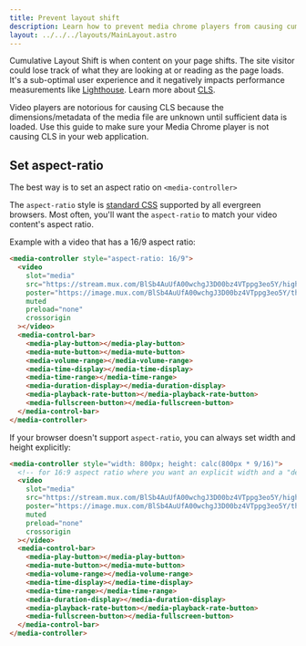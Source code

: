 ```yaml
---
title: Prevent layout shift
description: Learn how to prevent media chrome players from causing cumulative layout shift
layout: ../../../layouts/MainLayout.astro
---
```


Cumulative Layout Shift is when content on your page shifts. The site visitor could lose track of what they are looking at or reading as the page loads. It's a sub-optimal user experience and it negatively impacts performance measurements like [Lighthouse](https://web.dev/performance-scoring/). Learn more about [CLS](https://web.dev/cls/).

Video players are notorious for causing CLS because the dimensions/metadata of the media file are unknown until sufficient data is loaded. Use this guide to make sure your Media Chrome player is not causing CLS in your web application.

## Set aspect-ratio

The best way is to set an aspect ratio on `<media-controller>`

The `aspect-ratio` style is [standard CSS](https://css-tricks.com/almanac/properties/a/aspect-ratio/) supported by all evergreen browsers. Most often, you'll want the `aspect-ratio` to match your video content's aspect ratio.

Example with a video that has a 16/9 aspect ratio:

```html
<media-controller style="aspect-ratio: 16/9">
  <video
    slot="media"
    src="https://stream.mux.com/BlSb4AuUfA00wchgJ3D00bz4VTppg3eo5Y/high.mp4"
    poster="https://image.mux.com/BlSb4AuUfA00wchgJ3D00bz4VTppg3eo5Y/thumbnail.jpg"
    muted
    preload="none"
    crossorigin
  ></video>
  <media-control-bar>
    <media-play-button></media-play-button>
    <media-mute-button></media-mute-button>
    <media-volume-range></media-volume-range>
    <media-time-display></media-time-display>
    <media-time-range></media-time-range>
    <media-duration-display></media-duration-display>
    <media-playback-rate-button></media-playback-rate-button>
    <media-fullscreen-button></media-fullscreen-button>
  </media-control-bar>
</media-controller>
```

If your browser doesn't support `aspect-ratio`, you can always set width and height explicitly:

```html
<media-controller style="width: 800px; height: calc(800px * 9/16)">
  <!-- for 16:9 aspect ratio where you want an explicit width and a "derived" height -->
  <video
    slot="media"
    src="https://stream.mux.com/BlSb4AuUfA00wchgJ3D00bz4VTppg3eo5Y/high.mp4"
    poster="https://image.mux.com/BlSb4AuUfA00wchgJ3D00bz4VTppg3eo5Y/thumbnail.jpg"
    muted
    preload="none"
    crossorigin
  ></video>
  <media-control-bar>
    <media-play-button></media-play-button>
    <media-mute-button></media-mute-button>
    <media-volume-range></media-volume-range>
    <media-time-display></media-time-display>
    <media-time-range></media-time-range>
    <media-duration-display></media-duration-display>
    <media-playback-rate-button></media-playback-rate-button>
    <media-fullscreen-button></media-fullscreen-button>
  </media-control-bar>
</media-controller>
```

